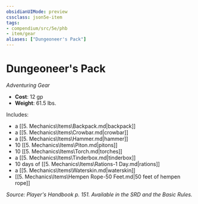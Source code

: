 ```yaml
---
obsidianUIMode: preview
cssclass: json5e-item
tags:
- compendium/src/5e/phb
- item/gear
aliases: ["Dungeoneer's Pack"]
---
```

# Dungeoneer's Pack
*Adventuring Gear*  

- **Cost**: 12 gp
- **Weight**: 61.5 lbs.

Includes:

- a [[5. Mechanics\Items\Backpack.md|backpack]]  
- a [[5. Mechanics\Items\Crowbar.md|crowbar]]  
- a [[5. Mechanics\Items\Hammer.md|hammer]]  
- 10 [[5. Mechanics\Items\Piton.md|pitons]]  
- 10 [[5. Mechanics\Items\Torch.md|torches]]  
- a [[5. Mechanics\Items\Tinderbox.md|tinderbox]]  
- 10 days of [[5. Mechanics\Items\Rations-1 Day.md|rations]]  
- a [[5. Mechanics\Items\Waterskin.md|waterskin]]  
- [[5. Mechanics\Items\Hempen Rope-50 Feet.md|50 feet of hempen rope]]  

*Source: Player's Handbook p. 151. Available in the SRD and the Basic Rules.*